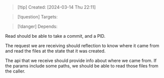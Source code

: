
>[!tip] Created: [2024-03-14 Thu 22:11]

>[!question] Targets: 

>[!danger] Depends: 

Read should be able to take a commit, and a PID.

The request we are receiving should reflection to know where it came from and read the files at the state that it was created.

The api that we receive should provide info about where we came from.
If the params include some paths, we should be able to read those files from the caller.